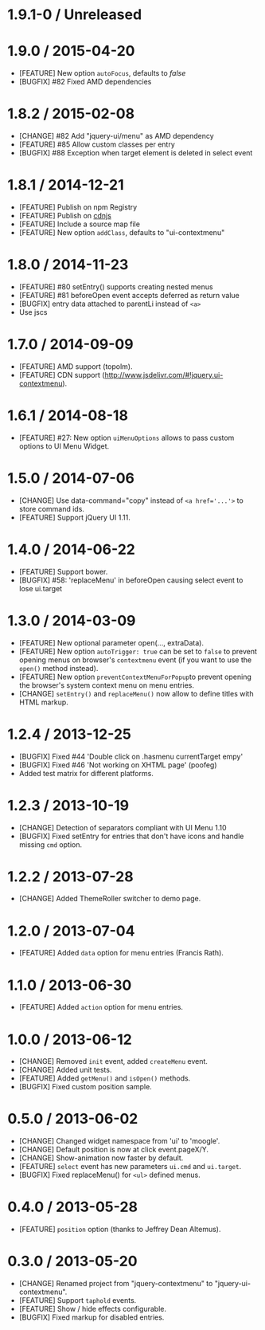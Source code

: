# 1.9.1-0 / Unreleased

# 1.9.0 / 2015-04-20
* [FEATURE] New option `autoFocus`, defaults to *false*
* [BUGFIX] #82 Fixed AMD dependencies

# 1.8.2 / 2015-02-08

* [CHANGE] #82 Add "jquery-ui/menu" as AMD dependency
* [FEATURE] #85 Allow custom classes per entry
* [BUGFIX] #88 Exception when target element is deleted in select event

# 1.8.1 / 2014-12-21

* [FEATURE] Publish on npm Registry
* [FEATURE] Publish on [cdnjs](https://cdnjs.com/libraries/jquery.ui-contextmenu)
* [FEATURE] Include a source map file
* [FEATURE] New option `addClass`, defaults to "ui-contextmenu"

# 1.8.0 / 2014-11-23

* [FEATURE] #80 setEntry() supports creating nested menus
* [FEATURE] #81 beforeOpen event accepts deferred as return value
* [BUGFIX] entry data attached to parentLi instead of `<a>`
* Use jscs

# 1.7.0 / 2014-09-09

* [FEATURE] AMD support (topolm).
* [FEATURE] CDN support (http://www.jsdelivr.com/#!jquery.ui-contextmenu).

# 1.6.1 / 2014-08-18

* [FEATURE] #27: New option `uiMenuOptions` allows to pass custom options to UI Menu Widget.

# 1.5.0 / 2014-07-06

* [CHANGE] Use data-command="copy" instead of `<a href='...'>` to store command ids.
* [FEATURE] Support jQuery UI 1.11.

# 1.4.0 / 2014-06-22

* [FEATURE] Support bower.
* [BUGFIX] #58: 'replaceMenu' in beforeOpen causing select event to lose ui.target

# 1.3.0 / 2014-03-09

* [FEATURE] New optional parameter open(..., extraData).
* [FEATURE] New option `autoTrigger: true` can be set to `false` to prevent opening menus on browser's `contextmenu` event 
  (if you want to use the `open()` method instead).
* [FEATURE] New option `preventContextMenuForPopup`to prevent opening the browser's system context menu on menu entries.
* [CHANGE] `setEntry()` and `replaceMenu()` now allow to define titles with HTML markup.

# 1.2.4 / 2013-12-25

* [BUGFIX] Fixed #44 'Double click on .hasmenu currentTarget empy'
* [BUGFIX] Fixed #46 'Not working on XHTML page' (poofeg)
* Added test matrix for different platforms.

# 1.2.3 / 2013-10-19

* [CHANGE] Detection of separators compliant with UI Menu 1.10
* [BUGFIX] Fixed setEntry for entries that don't have icons and handle missing `cmd` option.

# 1.2.2 / 2013-07-28

* [CHANGE] Added ThemeRoller switcher to demo page.

# 1.2.0 / 2013-07-04

* [FEATURE] Added `data` option for menu entries (Francis Rath).

# 1.1.0 / 2013-06-30

* [FEATURE] Added `action` option for menu entries.

# 1.0.0 / 2013-06-12

* [CHANGE] Removed `init` event, added `createMenu` event.
* [CHANGE] Added unit tests.
* [FEATURE] Added `getMenu()` and `isOpen()` methods.
* [BUGFIX] Fixed custom position sample.

# 0.5.0 / 2013-06-02

* [CHANGE] Changed widget namespace from 'ui' to 'moogle'.
* [CHANGE] Default position is now at click event.pageX/Y.
* [CHANGE] Show-animation now faster by default.
* [FEATURE] `select` event has new parameters `ui.cmd` and `ui.target`.
* [BUGFIX] Fixed replaceMenu() for `<ul>` defined menus.

# 0.4.0 / 2013-05-28

* [FEATURE] `position` option (thanks to Jeffrey Dean Altemus).

# 0.3.0 / 2013-05-20

* [CHANGE] Renamed project from "jquery-contextmenu" to "jquery-ui-contextmenu".
* [FEATURE] Support `taphold` events.
* [FEATURE] Show / hide effects configurable.
* [BUGFIX] Fixed markup for disabled entries.
